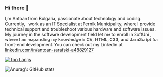 ### Hi there 👋
I,m Antoan from Bulgaria, passionate about technology and coding. Currently, I work as an IT Specialist at Pernik Municipality, where I provide technical support and troubleshoot various hardware and software issues. My journey in the software development field let me to enroll in SoftUni , where I am expanding my knowledge in C#, HTML, CSS, and JavaScript for front-end development. You can check out my Linkedin at [linkedin.com/in/antoan-sarafski-a48829127](https://www.linkedin.com/in/antoan-sarafski-a48829127/)

[![Top Langs](https://github-readme-stats.vercel.app/api/top-langs/?username=antoansarafski&layout=pie)](https://github.com/anuraghazra/github-readme-stats&theme=transparent)

![Anurag's GitHub stats](https://github-readme-stats.vercel.app/api?username=anuraghazra&show_icons=true&theme=transparent)
